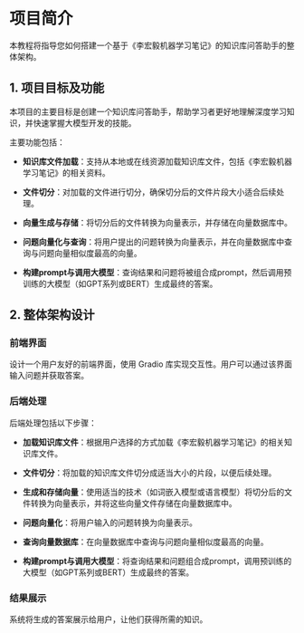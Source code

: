 # 项目简介

本教程将指导您如何搭建一个基于《李宏毅机器学习笔记》的知识库问答助手的整体架构。

## 1. 项目目标及功能

本项目的主要目标是创建一个知识库问答助手，帮助学习者更好地理解深度学习知识，并快速掌握大模型开发的技能。

主要功能包括：

- **知识库文件加载**：支持从本地或在线资源加载知识库文件，包括《李宏毅机器学习笔记》的相关资料。

- **文件切分**：对加载的文件进行切分，确保切分后的文件片段大小适合后续处理。

- **向量生成与存储**：将切分后的文件转换为向量表示，并存储在向量数据库中。

- **问题向量化与查询**：将用户提出的问题转换为向量表示，并在向量数据库中查询与问题向量相似度最高的向量。

- **构建prompt与调用大模型**：查询结果和问题将被组合成prompt，然后调用预训练的大模型（如GPT系列或BERT）生成最终的答案。

## 2. 整体架构设计

### 前端界面

设计一个用户友好的前端界面，使用 Gradio 库实现交互性。用户可以通过该界面输入问题并获取答案。

### 后端处理

后端处理包括以下步骤：

- **加载知识库文件**：根据用户选择的方式加载《李宏毅机器学习笔记》的相关知识库文件。

- **文件切分**：将加载的知识库文件切分成适当大小的片段，以便后续处理。

- **生成和存储向量**：使用适当的技术（如词嵌入模型或语言模型）将切分后的文件转换为向量表示，并将这些向量文件存储在向量数据库中。

- **问题向量化**：将用户输入的问题转换为向量表示。

- **查询向量数据库**：在向量数据库中查询与问题向量相似度最高的向量。

- **构建prompt与调用大模型**：将查询结果和问题组合成prompt，调用预训练的大模型（如GPT系列或BERT）生成最终的答案。

### 结果展示

系统将生成的答案展示给用户，让他们获得所需的知识。